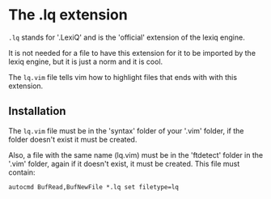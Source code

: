 
# The .lq extension

`.lq` stands for '.LexiQ' and is the 'official' extension of the lexiq engine.

It is not needed for a file to have this extension for it to be imported by the lexiq engine, but it is just a norm and it is cool.

The `lq.vim` file tells vim how to highlight files that ends with with this extension.

## Installation

The `lq.vim` file must be in the 'syntax' folder of your '.vim' folder, if the folder doesn't exist it must be created.

Also, a file with the same name (lq.vim) must be in the 'ftdetect' folder in the '.vim' folder, again if it doesn't exist, it must be created. This file must contain:
```vim
autocmd BufRead,BufNewFile *.lq set filetype=lq
```
